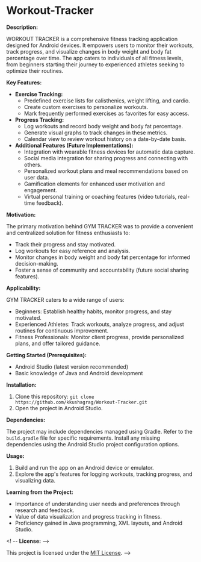 # Workout-Tracker

**Description:**

WORKOUT TRACKER is a comprehensive fitness tracking application designed for Android devices. It empowers users to monitor their workouts, track progress, and visualize changes in body weight and body fat percentage over time. The app caters to individuals of all fitness levels, from beginners starting their journey to experienced athletes seeking to optimize their routines.

**Key Features:**

- **Exercise Tracking:**
    - Predefined exercise lists for calisthenics, weight lifting, and cardio.
    - Create custom exercises to personalize workouts.
    - Mark frequently performed exercises as favorites for easy access.
- **Progress Tracking:**
    - Log workouts and record body weight and body fat percentage.
    - Generate visual graphs to track changes in these metrics.
    - Calendar view to review workout history on a date-by-date basis.
- **Additional Features (Future Implementations):**
    - Integration with wearable fitness devices for automatic data capture.
    - Social media integration for sharing progress and connecting with others.
    - Personalized workout plans and meal recommendations based on user data.
    - Gamification elements for enhanced user motivation and engagement.
    - Virtual personal training or coaching features (video tutorials, real-time feedback).

**Motivation:**

The primary motivation behind GYM TRACKER was to provide a convenient and centralized solution for fitness enthusiasts to:

- Track their progress and stay motivated.
- Log workouts for easy reference and analysis.
- Monitor changes in body weight and body fat percentage for informed decision-making.
- Foster a sense of community and accountability (future social sharing features).

**Applicability:**

GYM TRACKER caters to a wide range of users:

- Beginners: Establish healthy habits, monitor progress, and stay motivated.
- Experienced Athletes: Track workouts, analyze progress, and adjust routines for continuous improvement.
- Fitness Professionals: Monitor client progress, provide personalized plans, and offer tailored guidance.

**Getting Started (Prerequisites):**

- Android Studio (latest version recommended)
- Basic knowledge of Java and Android development

**Installation:**

1. Clone this repository: `git clone https://github.com/kkushagrag/Workout-Tracker.git`
2. Open the project in Android Studio.

**Dependencies:**

The project may include dependencies managed using Gradle. Refer to the `build.gradle` file for specific requirements. Install any missing dependencies using the Android Studio project configuration options.

**Usage:**

1. Build and run the app on an Android device or emulator.
2. Explore the app's features for logging workouts, tracking progress, and visualizing data.

**Learning from the Project:**

- Importance of understanding user needs and preferences through research and feedback.
- Value of data visualization and progress tracking in fitness.
- Proficiency gained in Java programming, XML layouts, and Android Studio.

<! -- **License:** -->

This project is licensed under the [MIT License](https://opensource.org/licenses/MIT). -->


